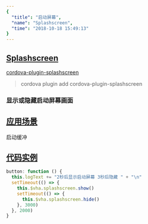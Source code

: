 ```yaml
---
{
  "title": "启动屏幕",
  "name": "Splashscreen",
  "time": "2018-10-18 15:49:13"
}
---
```

<!-- ------------------------------------------- -->
<section id="Splashscreen">

# **[Splashscreen](#Splashscreen)**

<p><a class="ui-r-npm" href="https://www.npmjs.com/package/cordova-plugin-splashscreen" target="_blank">cordova-plugin-splashscreen</a></p>

> cordova plugin add cordova-plugin-splashscreen

### 显示或隐藏启动屏幕画面

</section>
<!-- ------------------------------------------- -->
<section id="Scenes">

## **[应用场景](#Scenes)**

启动缓冲

</section>
<!-- ------------------------------------------- -->
<section id="code">

## **[代码实例](#code)**

```javascript
button: function () {
  this.logText += "2秒后显示启动屏幕 3秒后隐藏 " + "\n"
  setTimeout(() => {
    this.$vha.splashscreen.show()
    setTimeout(() => {
      this.$vha.splashscreen.hide()
    }, 3000)
  }, 2000)
}
```

</section>
<!-- ------------------------------------------- -->